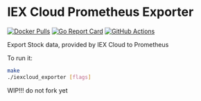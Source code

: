 # IEX Cloud Prometheus Exporter

[![Docker Pulls](https://img.shields.io/docker/pulls/vglafirov/iexcloud_exporter.svg?maxAge=604800)](https://hub.docker.com/repository/docker/vglafirov/iexcloud_exporter)
[![Go Report Card](https://goreportcard.com/badge/github.com/vglafirov/iexcloud_exporter)](https://goreportcard.com/report/github.com/vglafirov/iexcloud_exporter)
[![GitHub Actions](https://github.com/actions/hello-world/workflows/.github/workflows/main.yml/badge.svg)](https://github.com/vglafirov/iexcloud_exporter/actions)

Export Stock data, provided by IEX Cloud to Prometheus

To run it:

```bash
make
./iexcloud_exporter [flags]
```

WIP!!! do not fork yet